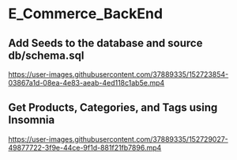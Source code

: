 # E_Commerce_BackEnd

















## Add Seeds to the database and source db/schema.sql

https://user-images.githubusercontent.com/37889335/152723854-03867a1d-08ea-4e83-aeab-4ed118c1ab5e.mp4

## Get Products, Categories, and Tags using Insomnia

https://user-images.githubusercontent.com/37889335/152729027-49877722-3f9e-44ce-9f1d-881f21fb7896.mp4



